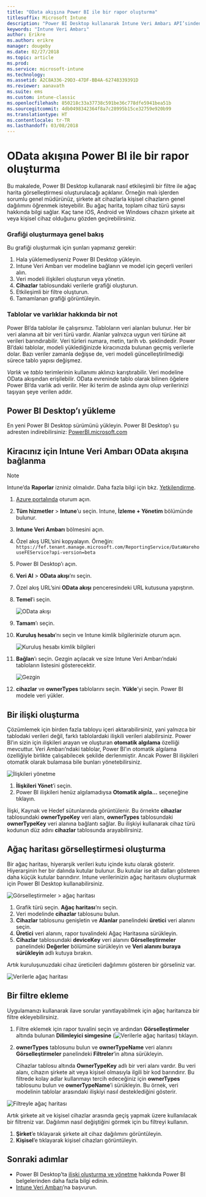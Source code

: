 ```yaml
---
title: "OData akışına Power BI ile bir rapor oluşturma"
titlesuffix: Microsoft Intune
description: "Power BI Desktop kullanarak Intune Veri Ambarı API’sinden etkileşimli bir filtre ile ağaç harita görselleştirmesi oluşturun."
keywords: "Intune Veri Ambarı"
author: Erikre
ms.author: erikre
manager: dougeby
ms.date: 02/27/2018
ms.topic: article
ms.prod: 
ms.service: microsoft-intune
ms.technology: 
ms.assetid: A2C8A336-29D3-47DF-BB4A-62748339391D
ms.reviewer: aanavath
ms.suite: ems
ms.custom: intune-classic
ms.openlocfilehash: 850218c33a37738c591be36c778dfe5941bea51b
ms.sourcegitcommit: 4db0498342364f8a7c28995b15ce32759e920b99
ms.translationtype: HT
ms.contentlocale: tr-TR
ms.lasthandoff: 03/08/2018
---
```

# <a name="create-a-report-from-the-odata-feed-with-power-bi"></a>OData akışına Power BI ile bir rapor oluşturma

Bu makalede, Power BI Desktop kullanarak nasıl etkileşimli bir filtre ile ağaç harita görselleştirmesi oluşturulacağı açıklanır. Örneğin malı işlerden sorumlu genel müdürünüz, şirkete ait cihazlarla kişisel cihazların genel dağılımını öğrenmek isteyebilir. Bu ağaç harita, toplam cihaz türü sayısı hakkında bilgi sağlar. Kaç tane iOS, Android ve Windows cihazın şirkete ait veya kişisel cihaz olduğunu gözden geçirebilirsiniz.

### <a name="overview-of-creating-the-chart"></a>Grafiği oluşturmaya genel bakış

Bu grafiği oluşturmak için şunları yapmanız gerekir:
1. Hala yüklemediyseniz Power BI Desktop yükleyin.
2. Intune Veri Ambarı ver modeline bağlanın ve model için geçerli verileri alın.
3. Veri modeli ilişkileri oluşturun veya yönetin.
4. **Cihazlar** tablosundaki verilerle grafiği oluşturun.
5. Etkileşimli bir filtre oluşturun.
6. Tamamlanan grafiği görüntüleyin.

### <a name="a-note-about-tables-and-entities"></a>Tablolar ve varlıklar hakkında bir not

Power BI’da tablolar ile çalışırsınız. Tabloların veri alanları bulunur. Her bir veri alanına ait bir veri türü vardır. Alanlar yalnızca uygun veri türüne ait verileri barındırabilir. Veri türleri numara, metin, tarih vb. şeklindedir. Power BI’daki tablolar, modeli yüklediğinizde kiracınızda bulunan geçmiş verilerle dolar. Bazı veriler zamanla değişse de, veri modeli güncelleştirilmediği sürece tablo yapısı değişmez.

_Varlık_ ve _tablo_ terimlerinin kullanımı aklınızı karıştırabilir. Veri modeline OData akışından erişilebilir. OData evreninde tablo olarak bilinen öğelere Power BI’da varlık adı verilir. Her iki terim de aslında aynı olup verilerinizi taşıyan şeye verilen addır.

## <a name="install-power-bi-desktop"></a>Power BI Desktop’ı yükleme

En yeni Power BI Desktop sürümünü yükleyin. Power BI Desktop’ı şu adresten indirebilirsiniz: [PowerBI.microsoft.com](https://powerbi.microsoft.com/desktop)

## <a name="connect-to-the-odata-feed-for-the-intune-data-warehouse-for-your-tenant"></a>Kiracınız için Intune Veri Ambarı OData akışına bağlanma

> [!Note]  
> Intune’da **Raporlar** izniniz olmalıdır. Daha fazla bilgi için bkz. [Yetkilendirme](reports-api-url.md).

1. [Azure portalında](https://portal.azure.com) oturum açın.
2. **Tüm hizmetler** > **Intune**’u seçin. Intune, **İzleme + Yönetim** bölümünde bulunur.
3. **Intune Veri Ambarı** bölmesini açın.
4. Özel akış URL’sini kopyalayın. Örneğin: `https://fef.tenant.manage.microsoft.com/ReportingService/DataWarehouseFEService?api-version=beta`
5. Power BI Desktop’ı açın.
6. **Veri Al** > **OData akışı**’nı seçin.
7. Özel akış URL’sini **OData akışı** penceresindeki URL kutusuna yapıştırın.
8. **Temel**’i seçin.

    ![OData akışı](media/reports-create-01-odatafeed.png)

9. **Tamam**’ı seçin.
10. **Kuruluş hesabı**’nı seçin ve Intune kimlik bilgilerinizle oturum açın.

    ![Kuruluş hesabı kimlik bilgileri](media/reports-create-02-org-account.png)

11. **Bağlan**’ı seçin. Gezgin açılacak ve size Intune Veri Ambarı’ndaki tabloların listesini gösterecektir.

    ![Gezgin](media/reports-create-02-loadentities.png)

12. **cihazlar** ve **ownerTypes** tablolarını seçin.  **Yükle**’yi seçin. Power BI modele veri yükler.

## <a name="create-a-relationship"></a>Bir ilişki oluşturma

Çözümlemek için birden fazla tabloyu içeri aktarabilirsiniz, yani yalnızca bir tablodaki verileri değil, farklı tablolardaki ilişkili verileri alabilirsiniz.  Power BI’ın sizin için ilişkileri arayan ve oluşturan **otomatik algılama** özelliği mevcuttur. Veri Ambarı’ndaki tablolar, Power BI’ın otomatik algılama özelliğiyle birlikte çalışabilecek şekilde derlenmiştir. Ancak Power BI ilişkileri otomatik olarak bulamasa bile bunları yönetebilirsiniz.

![İlişkileri yönetme](media/reports-create-03-managerelationships.png)

1. **İlişkileri Yönet**’i seçin.
2. Power BI ilişkileri henüz algılamadıysa **Otomatik algıla...** seçeneğine tıklayın.

İlişki, Kaynak ve Hedef sütunlarında görüntülenir. Bu örnekte **cihazlar** tablosundaki **ownerTypeKey** veri alanı, **ownerTypes** tablosundaki **ownerTypeKey** veri alanına bağlantı sağlar. Bu ilişkiyi kullanarak cihaz türü kodunun düz adını **cihazlar** tablosunda arayabilirsiniz.

## <a name="create-a-treemap-visualization"></a>Ağaç haritası görselleştirmesi oluşturma

Bir ağaç haritası, hiyerarşik verileri kutu içinde kutu olarak gösterir. Hiyerarşinin her bir dalında kutular bulunur. Bu kutular ise alt dalları gösteren daha küçük kutular barındırır. Intune verilerinizin ağaç haritasını oluşturmak için Power BI Desktop kullanabilirsiniz.

![Görselleştirmeler > ağaç haritası](media/reports-create-03-treemap.png)

1. Grafik türü seçin. **Ağaç haritası**’nı seçin.
2. Veri modelinde **cihazlar** tablosunu bulun.
3. **Cihazlar** tablosunu genişletin ve **Alanlar** panelindeki **üretici** veri alanını seçin.
4. **Üretici** veri alanını, rapor tuvalindeki Ağaç Haritasına sürükleyin.
5. **Cihazlar** tablosundaki **deviceKey** veri alanını **Görselleştirmeler** panelindeki **Değerler** bölümüne sürükleyin ve **Veri alanını buraya sürükleyin** adlı kutuya bırakın.  

Artık kuruluşunuzdaki cihaz üreticileri dağılımını gösteren bir görseliniz var.

![Verilerle ağaç haritası](media/reports-create-06-treemapwdata.png)

## <a name="add-a-filter"></a>Bir filtre ekleme

Uygulamanızı kullanarak ilave sorular yanıtlayabilmek için ağaç haritanıza bir filtre ekleyebilirsiniz.


1. Filtre eklemek için rapor tuvalini seçin ve ardından **Görselleştirmeler** altında bulunan **Dilimleyici simgesine** (![Verilerle ağaç haritası](media/reports-create-slicer.png)) tıklayın.
2. **ownerTypes** tablosunu bulun ve **ownerTypeName** veri alanını **Görselleştirmeler** panelindeki **Filtreler**’in altına sürükleyin.  

   Cihazlar tablosu altında **OwnerTypeKey** adlı bir veri alanı vardır. Bu veri alanı, cihazın şirkete ait veya kişisel olmasıyla ilgili bir kod barındırır. Bu filtrede kolay adlar kullanmayı tercih edeceğiniz için **ownerTypes** tablosunu bulun ve **ownerTypeName**’i sürükleyin. Bu örnek, veri modelinin tablolar arasındaki ilişkiyi nasıl desteklediğini gösterir.

![Filtreyle ağaç haritası](media/reports-create-08_ownertype.png)

Artık şirkete ait ve kişisel cihazlar arasında geçiş yapmak üzere kullanılacak bir filtreniz var. Dağılımın nasıl değiştiğini görmek için bu filtreyi kullanın.

1. **Şirket**’e tıklayarak şirkete ait cihaz dağılımını görüntüleyin.
2. **Kişisel**’e tıklayarak kişisel cihazları görüntüleyin.

## <a name="next-steps"></a>Sonraki adımlar

 - Power BI Desktop’ta [ilişki oluşturma ve yönetme](https://powerbi.microsoft.com/documentation/powerbi-desktop-create-and-manage-relationships/) hakkında Power BI belgelerinden daha fazla bilgi edinin.
 - [Intune Veri Ambarı](https://docs.microsoft.com/intune/reports-ref-data-model)’na başvurun.
